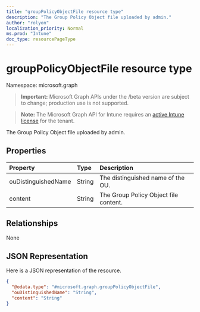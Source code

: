```yaml
---
title: "groupPolicyObjectFile resource type"
description: "The Group Policy Object file uploaded by admin."
author: "rolyon"
localization_priority: Normal
ms.prod: "Intune"
doc_type: resourcePageType
---
```


# groupPolicyObjectFile resource type

Namespace: microsoft.graph

> **Important:** Microsoft Graph APIs under the /beta version are subject to change; production use is not supported.

> **Note:** The Microsoft Graph API for Intune requires an [active Intune license](https://go.microsoft.com/fwlink/?linkid=839381) for the tenant.

The Group Policy Object file uploaded by admin.

## Properties
|Property|Type|Description|
|:---|:---|:---|
|ouDistinguishedName|String|The distinguished name of the OU.|
|content|String|The Group Policy Object file content.|

## Relationships
None

## JSON Representation
Here is a JSON representation of the resource.
<!-- {
  "blockType": "resource",
  "@odata.type": "microsoft.graph.groupPolicyObjectFile"
}
-->
``` json
{
  "@odata.type": "#microsoft.graph.groupPolicyObjectFile",
  "ouDistinguishedName": "String",
  "content": "String"
}
```



